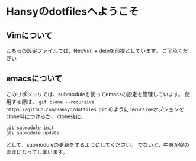 # Hansyのdotfilesへようこそ

## Vimについて
こちらの設定ファイルでは、NeoVim + deinを前提としています。
ご了承ください

## emacsについて
このリポジトリでは、submoduleを使ってemacsの設定を管理しています。
使用する際は、
` git clone --recursive https://github.com/Hansyo/dotfiles.git `
のように`recursive`オプションをclone時につけるか、
clone後に、
```
git submodule init
gti submodule update
```
として、submoduleの更新をするようにしてください。
でないと、中身が空のままになってしまいます。
